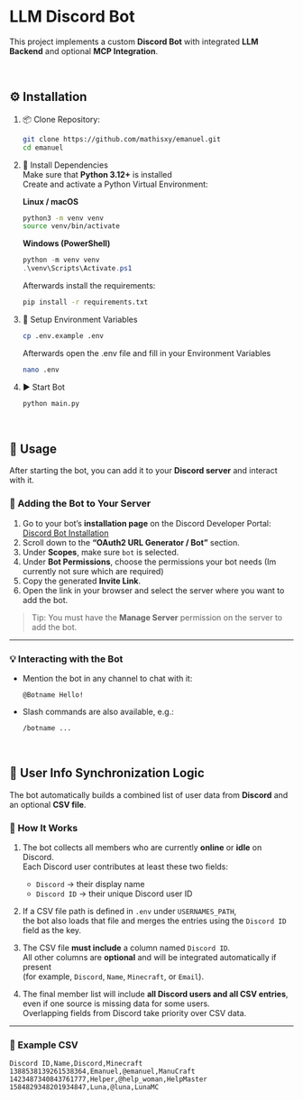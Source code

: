 # LLM Discord Bot


This project implements a custom **Discord Bot** with integrated **LLM Backend** and optional **MCP Integration**.

<br>

## ⚙️ Installation

1. 📦 Clone Repository:
   ```bash
   git clone https://github.com/mathisxy/emanuel.git
   cd emanuel
   ```
2. 🧰 Install Dependencies\
   Make sure that **Python 3.12+** is installed\
   Create and activate a Python Virtual Environment:

   **Linux / macOS**
   ```bash
   python3 -m venv venv
   source venv/bin/activate
   ```

   **Windows (PowerShell)**
   ```powershell
   python -m venv venv
   .\venv\Scripts\Activate.ps1
   ```
   
   Afterwards install the requirements:
   ```bash
   pip install -r requirements.txt
   ```
   
4. 🔑 Setup Environment Variables
   ```bash
   cp .env.example .env
   ```
   Afterwards open the .env file and fill in your Environment Variables
   ```bash
   nano .env
   ```
   
6. ▶️ Start Bot
   ```bash
   python main.py
   ```

<br>

## 💬 Usage

After starting the bot, you can add it to your **Discord server** and interact with it.

### 🚀 Adding the Bot to Your Server

1. Go to your bot’s **installation page** on the Discord Developer Portal:  
   [Discord Bot Installation](https://discord.com/developers/applications/1433566130965844120/installation)
2. Scroll down to the **“OAuth2 URL Generator / Bot”** section.
3. Under **Scopes**, make sure `bot` is selected.
4. Under **Bot Permissions**, choose the permissions your bot needs (Im currently not sure which are required)
5. Copy the generated **Invite Link**.
6. Open the link in your browser and select the server where you want to add the bot.

> Tip: You must have the **Manage Server** permission on the server to add the bot.

---

### 💡 Interacting with the Bot

- Mention the bot in any channel to chat with it:

   ```
   @Botname Hello!
   ```
- Slash commands are also available, e.g.:
  ```
  /botname ...
  ```

<br>

## 👥 User Info Synchronization Logic

The bot automatically builds a combined list of user data from **Discord** and an optional **CSV file**.

### 🔧 How It Works

1. The bot collects all members who are currently **online** or **idle** on Discord.  
   Each Discord user contributes at least these two fields:
   - `Discord` → their display name  
   - `Discord ID` → their unique Discord user ID

2. If a CSV file path is defined in `.env` under `USERNAMES_PATH`,  
   the bot also loads that file and merges the entries using the `Discord ID` field as the key.

3. The CSV file **must include** a column named `Discord ID`.  
   All other columns are **optional** and will be integrated automatically if present  
   (for example, `Discord`, `Name`, `Minecraft`, or `Email`).

4. The final member list will include **all Discord users and all CSV entries**, even if one source is missing data for some users.  
   Overlapping fields from Discord take priority over CSV data.

---

### 📄 Example CSV

```csv
Discord ID,Name,Discord,Minecraft
1388538139261538364,Emanuel,@emanuel,ManuCraft
1423487340843761777,Helper,@help_woman,HelpMaster
1584829348201934847,Luna,@luna,LunaMC
```
